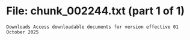 ﻿# File: chunk_002244.txt (part 1 of 1)
```
Downloads Access downloadable documents for version effective 01 October 2025
```

